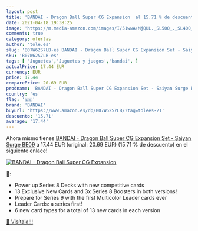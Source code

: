 ```yaml
---
layout: post
title: 'BANDAI - Dragon Ball Super CG Expansion  al 15.71 % de descuento'
date: 2021-04-18 19:38:25
image: 'https://m.media-amazon.com/images/I/51wwA+MjQUL._SL500_._SL400_.jpg'
comments: true
category: ofertas
author: 'tole.es'
slug: 'B07W62S7LB-es BANDAI - Dragon Ball Super CG Expansion Set - Saiyan Surge...'
sku: 'B07W62S7LB-es'
tags: [ 'Juguetes','Juguetes y juegos','bandai', ]
actualPrice: 17.44 EUR
currency: EUR
price: 17.44
comparePrice: 20.69 EUR
prodname: 'BANDAI - Dragon Ball Super CG Expansion Set - Saiyan Surge BE09'
country: 'es'
flag: '🇪🇸'
brand: 'BANDAI'
buyurl: 'https://www.amazon.es/dp/B07W62S7LB/?tag=tolees-21'
descuento: '15.71'
average: '17.44'
---
```


Ahora mismo tienes [BANDAI - Dragon Ball Super CG Expansion Set - Saiyan Surge BE09](https://www.amazon.es/dp/B07W62S7LB/?tag=tolees-21) a 17.44 EUR (original: 20.69 EUR) (15.71 %  de descuento) en el siguiente enlace!

[![BANDAI - Dragon Ball Super CG Expansion ](https://m.media-amazon.com/images/I/51wwA+MjQUL._SL500_._SL400_.jpg)](https://www.amazon.es/dp/B07W62S7LB/?tag=tolees-21)

🔎:

- Power up Series 8 Decks with new competitive cards
- 13 Exclusive New Cards and 3x Series 8 Boosters in both versions!
- Prepare for Series 9 with the first Multicolor Leader cards ever
- Leader Cards: a series first!
- 6 new card types for a total of 13 new cards in each version

[🛒 Visítala!!!](https://www.amazon.es/dp/B07W62S7LB/?tag=tolees-21)
